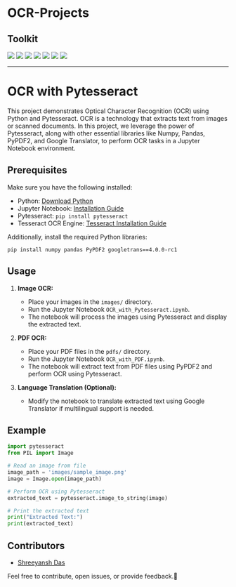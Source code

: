 # OCR-Projects
## Toolkit

<a href = "https://python.org/"><img src = "https://img.shields.io/badge/Python-FFD43B?style=for-the-badge&logo=python&logoColor=blue"></a>
<a href = "https://jupyter.org/"><img src = "https://img.shields.io/badge/Jupyter-000000?style=for-the-badge&logo=jupyter&logoColor=orange"></a>
<a href = "https://pandas.pydata.org/"><img src = "https://img.shields.io/badge/Pandas-2C2D72?style=for-the-badge&logo=pandas&logoColor=white"></a>
<a href = "https://numpy.org/"><img src = "https://img.shields.io/badge/Numpy-FFFFFF?style=for-the-badge&logo=numpy&logoColor=blue"></a>
<a href = "https://chat.openai.com/"><img src = "https://img.shields.io/badge/chatGPT-74aa9c?style=for-the-badge&logo=openai&logoColor=white"></a>
<a href = "https://www.latex-project.org/"><img src = "https://img.shields.io/badge/LaTeX-47A141?style=for-the-badge&logo=LaTeX&logoColor=white"></a>
<a href = "https://stackoverflow.com/"><img src = "https://img.shields.io/badge/Stack_Overflow-FE7A16?style=for-the-badge&logo=stack-overflow&logoColor=white"></a>

---
# OCR with Pytesseract

This project demonstrates Optical Character Recognition (OCR) using Python and Pytesseract. OCR is a technology that extracts text from images or scanned documents. In this project, we leverage the power of Pytesseract, along with other essential libraries like Numpy, Pandas, PyPDF2, and Google Translator, to perform OCR tasks in a Jupyter Notebook environment.

## Prerequisites

Make sure you have the following installed:

- Python: [Download Python](https://www.python.org/downloads/)
- Jupyter Notebook: [Installation Guide](https://jupyter.readthedocs.io/en/latest/install.html)
- Pytesseract: `pip install pytesseract`
- Tesseract OCR Engine: [Tesseract Installation Guide](https://github.com/tesseract-ocr/tesseract/wiki)

Additionally, install the required Python libraries:

```
pip install numpy pandas PyPDF2 googletrans==4.0.0-rc1
```

## Usage

1. **Image OCR:**
   - Place your images in the `images/` directory.
   - Run the Jupyter Notebook `OCR_with_Pytesseract.ipynb`.
   - The notebook will process the images using Pytesseract and display the extracted text.

2. **PDF OCR:**
   - Place your PDF files in the `pdfs/` directory.
   - Run the Jupyter Notebook `OCR_with_PDF.ipynb`.
   - The notebook will extract text from PDF files using PyPDF2 and perform OCR using Pytesseract.

3. **Language Translation (Optional):**
   - Modify the notebook to translate extracted text using Google Translator if multilingual support is needed.

## Example

```python
import pytesseract
from PIL import Image

# Read an image from file
image_path = 'images/sample_image.png'
image = Image.open(image_path)

# Perform OCR using Pytesseract
extracted_text = pytesseract.image_to_string(image)

# Print the extracted text
print("Extracted Text:")
print(extracted_text)
```

## Contributors

- [Shreeyansh Das](github.com/raunak-shr)

Feel free to contribute, open issues, or provide feedback.🚀
